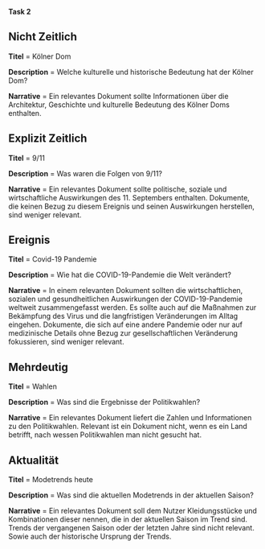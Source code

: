 **Task 2**

## Nicht Zeitlich

**Titel** = Kölner Dom 

**Description** = Welche kulturelle und historische Bedeutung hat der Kölner Dom?

**Narrative** = Ein relevantes Dokument sollte Informationen über die Architektur, Geschichte und kulturelle Bedeutung des Kölner Doms enthalten. 


## Explizit Zeitlich

**Titel** = 9/11

**Description** = Was waren die Folgen von 9/11?

**Narrative** = Ein relevantes Dokument sollte politische, soziale und wirtschaftliche Auswirkungen des 11. Septembers enthalten. Dokumente, die keinen Bezug zu diesem Ereignis und seinen Auswirkungen herstellen, sind weniger relevant.

## Ereignis

**Titel** = Covid-19 Pandemie

**Description** = Wie hat die COVID-19-Pandemie die Welt verändert?

**Narrative** = In einem relevanten Dokument sollten die wirtschaftlichen, sozialen und gesundheitlichen Auswirkungen der COVID-19-Pandemie weltweit zusammengefasst werden. Es sollte auch auf die Maßnahmen zur Bekämpfung des Virus und die langfristigen Veränderungen im Alltag eingehen. Dokumente, die sich auf eine andere Pandemie oder nur auf medizinische Details ohne Bezug zur gesellschaftlichen Veränderung fokussieren, sind weniger relevant.

## Mehrdeutig

**Titel** = Wahlen

**Description** = Was sind die Ergebnisse der Politikwahlen?

**Narrative** = Ein relevantes Dokument liefert die Zahlen und Informationen zu den Politikwahlen. Relevant ist ein Dokument nicht, wenn es ein Land betrifft, nach wessen Politikwahlen man nicht gesucht hat. 

## Aktualität

**Titel** = Modetrends heute

**Description** = Was sind die aktuellen Modetrends in der aktuellen Saison?

**Narrative** = Ein relevantes Dokument soll dem Nutzer Kleidungsstücke und Kombinationen dieser nennen, die in der aktuellen Saison im Trend sind. Trends der vergangenen Saison oder der letzten Jahre sind nicht relevant. Sowie auch der historische Ursprung der Trends. 
